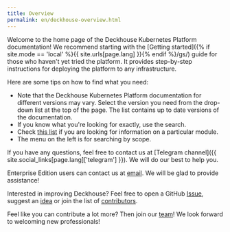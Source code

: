```yaml
---
title: Overview
permalink: en/deckhouse-overview.html
---
```


Welcome to the home page of the Deckhouse Kubernetes Platform documentation! We recommend starting with the [Getting started]({% if site.mode == 'local' %}{{ site.urls[page.lang] }}{% endif %}/gs/) guide for those who haven't yet tried the platform. It provides step-by-step instructions for deploying the platform to any infrastructure.

Here are some tips on how to find what you need:
- Note that the Deckhouse Kubernetes Platform documentation for different versions may vary. Select the version you need from the drop-down list at the top of the page. The list contains up to date versions of the documentation.
- If you know what you're looking for exactly, use the search.
- Check [this list](revision-comparison.html) if you are looking for information on a particular module.
- The menu on the left is for searching by scope.

If you have any questions, feel free to contact us at [Telegram channel]({{ site.social_links[page.lang]['telegram'] }}). We will do our best to help you.

Enterprise Edition users can contact us at [email](mailto:support@deckhouse.ru). We will be glad to provide assistance!

Interested in improving Deckhouse? Feel free to open a GitHub [Issue](https://github.com/deckhouse/deckhouse/issues/), suggest an [idea](https://github.com/deckhouse/deckhouse/discussions) or join the list of [contributors](https://github.com/deckhouse/deckhouse/blob/main/CONTRIBUTING.md).

Feel like you can contribute a lot more? Then join our [team](https://job.flant.ru/)! We look forward to welcoming new professionals!
